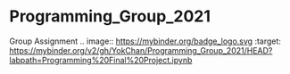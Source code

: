 # Programming_Group_2021
Group Assignment
.. image:: https://mybinder.org/badge_logo.svg
 :target: https://mybinder.org/v2/gh/YokChan/Programming_Group_2021/HEAD?labpath=Programming%20Final%20Project.ipynb
